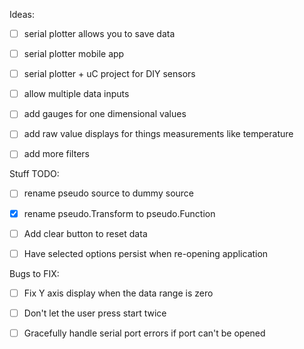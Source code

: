 

Ideas:
 - [ ] serial plotter allows you to save data
 - [ ] serial plotter mobile app
 - [ ] serial plotter + uC project for DIY sensors
 - [ ] allow multiple data inputs
 - [ ] add gauges for one dimensional values
 - [ ] add raw value displays for things measurements like temperature
 - [ ] add more filters


 Stuff TODO:
 - [ ] rename pseudo source to dummy source
 - [x] rename pseudo.Transform to pseudo.Function
 - [ ] Add clear button to reset data
 - [ ] Have selected options persist when re-opening application


Bugs to FIX:
 - [ ] Fix Y axis display when the data range is zero
 - [ ] Don't let the user press start twice
 - [ ] Gracefully handle serial port errors if port can't be opened

